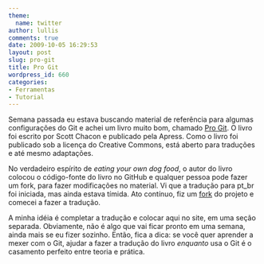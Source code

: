 ```yaml
---
theme:
  name: twitter
author: lullis
comments: true
date: 2009-10-05 16:29:53
layout: post
slug: pro-git
title: Pro Git
wordpress_id: 660
categories:
- Ferramentas
- Tutorial
---
```


Semana passada eu estava buscando material de referência para algumas configurações do Git e achei um livro muito bom, chamado [Pro Git](http://progit.org/). O livro foi escrito por Scott Chacon e publicado pela Apress. Como o livro foi publicado sob a licença do Creative Commons, está aberto para traduções e até mesmo adaptações.

No verdadeiro espírito de _eating your own dog food_, o autor do livro colocou o código-fonte do livro no GitHub e qualquer pessoa pode fazer um fork, para fazer modificações no material. Vi que a tradução para pt_br foi iniciada, mas ainda estava tímida. Ato contínuo, fiz um [fork](http://github.com/lullis/progit) do projeto e comecei a fazer a tradução.

A minha idéia é completar a tradução e colocar aqui no site, em uma seção separada. Obviamente, não é algo que vai ficar pronto em uma semana, ainda mais se eu fizer sozinho. Então, fica a dica: se você quer aprender a mexer com o Git, ajudar a fazer a tradução do livro _enquanto_ usa o Git é o casamento perfeito entre teoria e prática.
